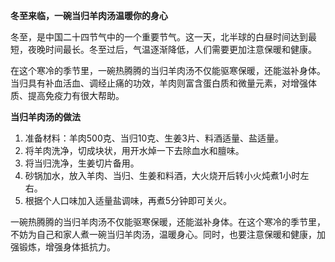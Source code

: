 **冬至来临，一碗当归羊肉汤温暖你的身心**

冬至，是中国二十四节气中的一个重要节气。这一天，北半球的白昼时间达到最短，夜晚时间最长。冬至过后，气温逐渐降低，人们需要更加注意保暖和健康。

在这个寒冷的季节里，一碗热腾腾的当归羊肉汤不仅能驱寒保暖，还能滋补身体。当归具有补血活血、调经止痛的功效，羊肉则富含蛋白质和微量元素，对增强体质、提高免疫力有很大帮助。

**当归羊肉汤的做法**

1. 准备材料：羊肉500克、当归10克、生姜3片、料酒适量、盐适量。
2. 将羊肉洗净，切成块状，用开水焯一下去除血水和膻味。
3. 将当归洗净，生姜切片备用。
4. 砂锅加水，放入羊肉、当归、生姜和料酒，大火烧开后转小火炖煮1小时左右。
5. 根据个人口味加入适量盐调味，再煮5分钟即可关火。

一碗热腾腾的当归羊肉汤不仅能驱寒保暖，还能滋补身体。在这个寒冷的季节里，不妨为自己和家人煮一碗当归羊肉汤，温暖身心。同时，也要注意保暖和健康，加强锻炼，增强身体抵抗力。